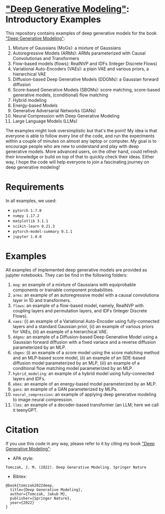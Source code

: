 # <a href="https://link.springer.com/book/10.1007/978-3-030-93158-2">"Deep Generative Modeling"</a>: Introductory Examples

This repository contains examples of deep generative models for the book <a href="https://link.springer.com/book/10.1007/978-3-030-93158-2">"Deep Generative Modeling"</a>:
1. Mixture of Gaussians (MoGs): a mixture of Gaussians 
2. Autoregressive Models (ARMs): ARMs parameterized with Causal Convolutionas and Transformers
3. Flow-based models (flows): RealNVP and IDFs (Integer Discrete Flows)
4. Variational Auto-Encoders (VAEs): a plain VAE and various priors, a hierarchical VAE
5. Diffusion-based Deep Generative Models (DDGMs): a Gaussian forward diffusion
6. Score-based Generative Models (SBGMs): score matching, score-based generative models, (conditional) flow matching
7. Hybrid modeling
8. Energy-based Models
9. Generative Adversarial Networks (GANs)
10. Neural Compression with Deep Generative Modeling
11. Large Language Models (LLMs)

The examples might look oversimplistic but that's the point! My idea is that everyone is able to follow every line of the code, and run the experiments within a couple of minutes on almost any laptop or computer. My goal is to encourage people who are new to understand and play with deep generative models. More advanced users, on the other hand, could refresh their knowledge or build on top of that to quickly check their ideas. Either way, I hope the code will help everyone to join a fascinating journey on deep generative modeling!

# Requirements
In all examples, we used:
- `pytorch 1.7.0`
- `numpy 1.17.2`
- `matplotlib 3.1.1`
- `scikit-learn 0.21.3`
- `pytorch-model-summary 0.1.1`
- `jupyter 1.0.0`


# Examples
All examples of implemented deep generative models are provided as jupyter notebooks. They can be find in the following folders:
1. `mog`: an example of a mixture of Gaussians with equiprobable components or trainable component probabilities. 
2. `arms`: an example of an autoregressive model with a causal convolutiona layer in 1D and transformers.
3. `flows`: an example of a flow-based model, namely, RealNVP with coupling layers and permutation layers, and IDFs (Integer Discrete Flows).
4. `vaes`: (i) an example of a Variational Auto-Encoder using fully-connected layers and a standard Gaussian prior, (ii) an example of various priors for VAEs, (iii) an example of a hierarchical VAE.
5. `ddgms`: an example of a Diffusion-based Deep Generative Model using a Gaussian forward diffusion with a fixed variace and a reverse diffusion parameterized by an MLP.
6. `sbgms`: (i) an example of a score model using the score matching method and an MLP-based score model, (ii) an example of an SDE-based diffusion model parameterized by an MLP, (iii) an example of a conditional flow matching model parameterized by an MLP.
7. `hybrid_modeling`: an example of a hybrid model using fully-connected layers and IDFs.
8. `ebms`: an example of an energy-based model parameterized by an MLP.
9. `gans`: an example of a GAN parameterized by MLPs.
10. `neural_compression`: an example of applying deep generative modeling to image neural compression.
11. `llms`: an example of a decoder-based transformer (an LLM; here we call it teenyGPT.


# Citation
If you use this code in any way, please refer to it by citing my book <a href="https://link.springer.com/book/10.1007/978-3-030-93158-2">"Deep Generative Modeling"</a>:
- APA style:
```
Tomczak, J. M. (2022). Deep Generative Modeling. Springer Nature
```
- Bibtex:
```
@book{tomczak2022deep,
  title={Deep Generative Modeling},
  author={Tomczak, Jakub M},
  publisher={Springer Nature},
  year={2022}
}
```
